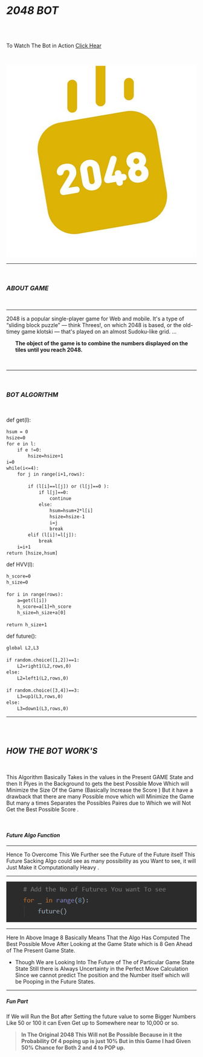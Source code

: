 # *2048   BOT*

<br><br>

To Watch The Bot in Action  [Click Hear](https://www.linkedin.com/feed/update/urn:li:activity:6695681019619639296/)

<br>

![](img2048.png)
***
<br>

### *ABOUT GAME*
<br>

***
2048 is a popular single-player game for Web and mobile. It's a type of “sliding block puzzle” — think Threes!, on which 2048 is based, or the old-timey game 
klotski — that's played on an almost Sudoku-like grid. ... **<ul>The object 
of the game is to combine the numbers displayed on the tiles until you reach 2048.</ul>**

<br>

***

<br>

### *BOT ALGORITHM* 

<br>

def get(l):

    hsum = 0
    hsize=0
    for e in l:
        if e !=0:
            hsize=hsize+1
    i=0
    while(i<=4):
        for j in range(i+1,rows):

            if (l[i]==l[j]) or (l[j]==0 ):
                if l[j]==0:
                    continue
                else:
                    hsum=hsum+2*l[i]
                    hsize=hsize-1
                    i=j
                    break
            elif (l[i]!=l[j]):
                break
        i=i+1
    return [hsize,hsum]


def HVV(l):

    h_score=0
    h_size=0

    for i in range(rows):
        a=get(l[i])
        h_score=a[1]+h_score
        h_size=h_size+a[0]

    return h_size+1

def future():

    global L2,L3

    if random.choice([1,2])==1:
        L2=right1(L2,rows,0)
    else:
        L2=left1(L2,rows,0)

    if random.choice([3,4])==3:
        L3=up1(L3,rows,0)
    else:
        L3=down1(L3,rows,0)


***

<br><br>

## *HOW THE BOT WORK'S*

<br>

 This Algorithm Basically Takes in the values in the 
 Present GAME State and then It Plyes in the Background to  gets the best 
 Possible Move Which will Minimize the Size Of the Game (Basically Increase the 
 Score ) But it have a drawback that there are many Possible move which 
 will Minimize the Game But  many a times Separates the Possibles Paires
 due to Which we will Not Get the Best Possible Score .
 
 <br>
 
 #### *Future Algo Function*
 ***
 
 Hence To Overcome This We Further see the Future of the Future itself
 This Future Sacking Algo could see as many possibility as you Want to see,
 it will Just Make it Computationally Heavy .
 
 ***
 
 ![](Future_Input.png)
 
 ***
 
 Here In Above Image 8 Basically  Means That the Algo
 Has Computed  The Best Possible Move After Looking at the Game State which is 8 Gen Ahead of The 
 Present Game State.
 
 
 * Though We are Looking Into The Future of The of Particular Game State
 State Still there is Always Uncertainty in the Perfect Move Calculation
 Since we cannot predict The position and the Number itself which will
 be Pooping in the Future States.
 
 ***
 
 ##### *Fun Part*
 
 If We will Run the Bot after Setting the future value to some Bigger Numbers
 Like 50 or 100 it can Even Get up to Somewhere near to 10,000 or so.
 >**In The Original 2048 This Will not Be Possible Because in it the Probability Of
>4 poping up is just 10% But in this Game I had Given 50% Chance for Both 
>2 and 4 to POP up.**
  
 
   
